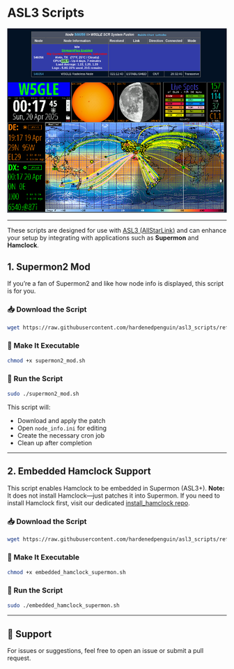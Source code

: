 # ASL3 Scripts
![Supermon2 with Embedded Hamclock](https://github.com/hardenedpenguin/asl3_scripts/blob/main/supermon2_mod%2Bhamclock.png)

---
These scripts are designed for use with [ASL3 (AllStarLink)](https://www.allstarlink.org/) and can enhance your setup by integrating with applications such as **Supermon** and **Hamclock**.

## 1. Supermon2 Mod

If you’re a fan of Supermon2 and like how node info is displayed, this script is for you.

### 📥 Download the Script
```bash
wget https://raw.githubusercontent.com/hardenedpenguin/asl3_scripts/refs/heads/main/supermon2_mod.sh
```

### 🔧 Make It Executable
```bash
chmod +x supermon2_mod.sh
```

### 🚀 Run the Script
```bash
sudo ./supermon2_mod.sh
```

This script will:
- Download and apply the patch
- Open `node_info.ini` for editing
- Create the necessary cron job
- Clean up after completion

---

## 2. Embedded Hamclock Support

This script enables Hamclock to be embedded in Supermon (ASL3+). **Note:** It does not install Hamclock—just patches it into Supermon. If you need to install Hamclock first, visit our dedicated [install_hamclock repo](https://github.com/hardenedpenguin/install_hamclock).

### 📥 Download the Script
```bash
wget https://raw.githubusercontent.com/hardenedpenguin/asl3_scripts/refs/heads/main/embedded_hamclock_supermon.sh
```

### 🔧 Make It Executable
```bash
chmod +x embedded_hamclock_supermon.sh
```

### 🚀 Run the Script
```bash
sudo ./embedded_hamclock_supermon.sh
```

---

## 💬 Support

For issues or suggestions, feel free to open an issue or submit a pull request.
